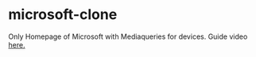 # microsoft-clone 
Only Homepage of Microsoft with Mediaqueries for devices. 
Guide video <a href="https://www.youtube.com/watch?v=uKgn-To1C4Q&t=2015s"> here.</a>

